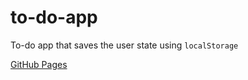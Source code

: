 # to-do-app

To-do app that saves the user state using `localStorage`

[GitHub Pages](https://dariaost.github.io/to-do-app/)
